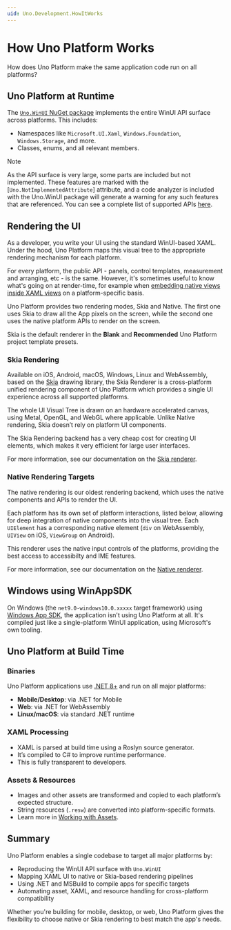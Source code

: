 ```yaml
---
uid: Uno.Development.HowItWorks
---
```


# How Uno Platform Works

How does Uno Platform make the same application code run on all platforms?

## Uno Platform at Runtime

The [`Uno.WinUI` NuGet package](https://www.nuget.org/packages/Uno.WinUI/) implements the entire WinUI API surface across platforms. This includes:

- Namespaces like `Microsoft.UI.Xaml`, `Windows.Foundation`, `Windows.Storage`, and more.
- Classes, enums, and all relevant members.

> [!NOTE]
> As the API surface is very large, some parts are included but not implemented. These features are marked with the [`Uno.NotImplementedAttribute`] attribute, and a code analyzer is included with the Uno.WinUI package will generate a warning for any such features that are referenced. You can see a complete list of supported APIs [here](implemented-views.md).

## Rendering the UI

As a developer, you write your UI using the standard WinUI-based XAML. Under the hood, Uno Platform maps this visual tree to the appropriate rendering mechanism for each platform.

For every platform, the public API - panels, control templates, measurement and arranging, etc - is the same. However, it's sometimes useful to know what's going on at render-time, for example when [embedding native views inside XAML views](xref:Uno.Development.NativeViews) on a platform-specific basis.

Uno Platform provides two rendering modes, Skia and Native. The first one uses Skia to draw all the App pixels on the screen, while the second one uses the native platform APIs to render on the screen.

Skia is the default renderer in the **Blank** and **Recommended** Uno Platform project template presets.

### Skia Rendering

Available on iOS, Android, macOS, Windows, Linux and WebAssembly, based on the [Skia](https://skia.org) drawing library, the Skia Renderer is a cross-platform unified rendering component of Uno Platform which provides a single UI experience across all supported platforms.

The whole UI Visual Tree is drawn on an hardware accelerated canvas, using Metal, OpenGL, and WebGL where applicable. Unlike Native rendering, Skia doesn’t rely on platform UI components.

The Skia Rendering backend has a very cheap cost for creating UI elements, which makes it very efficient for large user interfaces.

For more information, see our documentation on the [Skia renderer](xref:uno.features.renderer.skia).

### Native Rendering Targets

The native rendering is our oldest rendering backend, which uses the native components and APIs to render the UI.

Each platform has its own set of platform interactions, listed below, allowing for deep integration of native components into the visual tree. Each `UIElement` has a corresponding native element (`div` on WebAssembly, `UIView` on iOS, `ViewGroup` on Android).

This renderer uses the native input controls of the platforms, providing the best access to accessibilty and IME features.

For more information, see our documentation on the [Native renderer](xref:uno.features.renderer.native).

## Windows using WinAppSDK

On Windows (the `net9.0-windows10.0.xxxxx` target framework) using [Windows App SDK](https://learn.microsoft.com/en-us/windows/apps/windows-app-sdk/), the application isn't using Uno Platform at all. It's compiled just like a single-platform WinUI application, using Microsoft's own tooling.

## Uno Platform at Build Time

### Binaries

Uno Platform applications use [.NET 8+](https://learn.microsoft.com/dotnet/core/introduction) and run on all major platforms:

- **Mobile/Desktop**: via .NET for Mobile
- **Web**: via .NET for WebAssembly
- **Linux/macOS**: via standard .NET runtime

### XAML Processing

- XAML is parsed at build time using a Roslyn source generator.
- It’s compiled to C# to improve runtime performance.
- This is fully transparent to developers.

### Assets & Resources

- Images and other assets are transformed and copied to each platform’s expected structure.
- String resources (`.resw`) are converted into platform-specific formats.
- Learn more in [Working with Assets](xref:Uno.Features.Assets).

## Summary

Uno Platform enables a single codebase to target all major platforms by:

- Reproducing the WinUI API surface with `Uno.WinUI`
- Mapping XAML UI to native or Skia-based rendering pipelines
- Using .NET and MSBuild to compile apps for specific targets
- Automating asset, XAML, and resource handling for cross-platform compatibility

Whether you're building for mobile, desktop, or web, Uno Platform gives the flexibility to choose native or Skia rendering to best match the app's needs.
